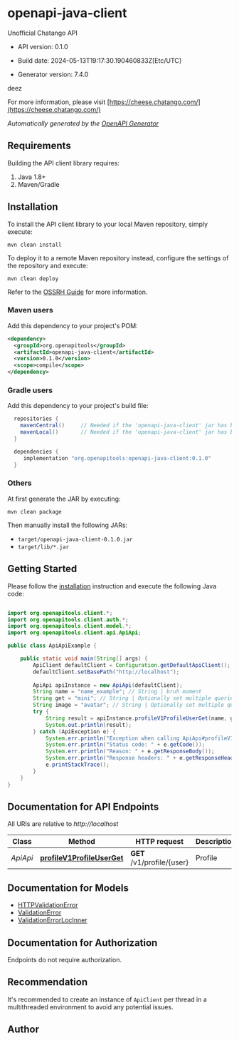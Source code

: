 # openapi-java-client

Unofficial Chatango API

- API version: 0.1.0

- Build date: 2024-05-13T19:17:30.190460833Z[Etc/UTC]

- Generator version: 7.4.0

deez

  For more information, please visit [https://cheese.chatango.com/](https://cheese.chatango.com/)

*Automatically generated by the [OpenAPI Generator](https://openapi-generator.tech)*

## Requirements

Building the API client library requires:

1. Java 1.8+
2. Maven/Gradle

## Installation

To install the API client library to your local Maven repository, simply execute:

```shell
mvn clean install
```

To deploy it to a remote Maven repository instead, configure the settings of the repository and execute:

```shell
mvn clean deploy
```

Refer to the [OSSRH Guide](http://central.sonatype.org/pages/ossrh-guide.html) for more information.

### Maven users

Add this dependency to your project's POM:

```xml
<dependency>
  <groupId>org.openapitools</groupId>
  <artifactId>openapi-java-client</artifactId>
  <version>0.1.0</version>
  <scope>compile</scope>
</dependency>
```

### Gradle users

Add this dependency to your project's build file:

```groovy
  repositories {
    mavenCentral()     // Needed if the 'openapi-java-client' jar has been published to maven central.
    mavenLocal()       // Needed if the 'openapi-java-client' jar has been published to the local maven repo.
  }

  dependencies {
     implementation "org.openapitools:openapi-java-client:0.1.0"
  }
```

### Others

At first generate the JAR by executing:

```shell
mvn clean package
```

Then manually install the following JARs:

- `target/openapi-java-client-0.1.0.jar`
- `target/lib/*.jar`

## Getting Started

Please follow the [installation](#installation) instruction and execute the following Java code:

```java

import org.openapitools.client.*;
import org.openapitools.client.auth.*;
import org.openapitools.client.model.*;
import org.openapitools.client.api.ApiApi;

public class ApiApiExample {

    public static void main(String[] args) {
        ApiClient defaultClient = Configuration.getDefaultApiClient();
        defaultClient.setBasePath("http://localhost");
        
        ApiApi apiInstance = new ApiApi(defaultClient);
        String name = "name_example"; // String | bruh moment
        String get = "mini"; // String | Optionally set multiple queries separated by a comma.
        String image = "avatar"; // String | Optionally set multiple queries separated by a comma.
        try {
            String result = apiInstance.profileV1ProfileUserGet(name, get, image);
            System.out.println(result);
        } catch (ApiException e) {
            System.err.println("Exception when calling ApiApi#profileV1ProfileUserGet");
            System.err.println("Status code: " + e.getCode());
            System.err.println("Reason: " + e.getResponseBody());
            System.err.println("Response headers: " + e.getResponseHeaders());
            e.printStackTrace();
        }
    }
}

```

## Documentation for API Endpoints

All URIs are relative to *http://localhost*

Class | Method | HTTP request | Description
------------ | ------------- | ------------- | -------------
*ApiApi* | [**profileV1ProfileUserGet**](docs/ApiApi.md#profileV1ProfileUserGet) | **GET** /v1/profile/{user} | Profile


## Documentation for Models

 - [HTTPValidationError](docs/HTTPValidationError.md)
 - [ValidationError](docs/ValidationError.md)
 - [ValidationErrorLocInner](docs/ValidationErrorLocInner.md)


<a id="documentation-for-authorization"></a>
## Documentation for Authorization

Endpoints do not require authorization.


## Recommendation

It's recommended to create an instance of `ApiClient` per thread in a multithreaded environment to avoid any potential issues.

## Author



